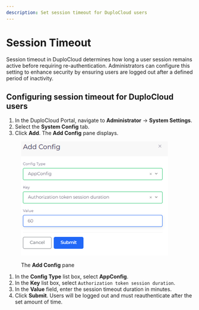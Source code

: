 ```yaml
---
description: Set session timeout for DuploCloud users
---
```


# Session Timeout

Session timeout in DuploCloud determines how long a user session remains active before requiring re-authentication. Administrators can configure this setting to enhance security by ensuring users are logged out after a defined period of inactivity.

## Configuring session timeout for DuploCloud users

1. In the DuploCloud Portal, navigate to **Administrator** -> **System Settings**.
2. Select the **System Config** tab.
3. Click **Add**. The **Add Config** pane displays.&#x20;

<div align="left"><figure><img src="../.gitbook/assets/Screenshot (73).png" alt=""><figcaption><p>The <strong>Add Config</strong> pane</p></figcaption></figure></div>

1. In the **Config Type** list box, select **AppConfig**.
2. In the **Key** list box, select `Authorization token session duration`.
3. In the **Value** field, enter the session timeout duration in minutes.
4. Click **Submit**. Users will be logged out and must reauthenticate after the set amount of time.

